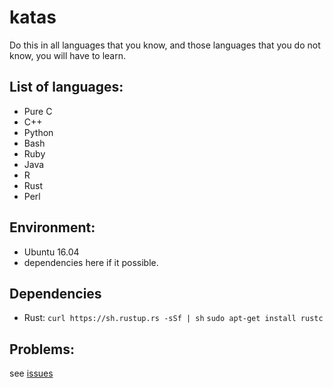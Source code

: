 # katas
Do this in all languages that you know, and those languages that you do not know, you will have to learn.

## List of languages:

- Pure C
- C++
- Python 
- Bash 
- Ruby 
- Java 
- R
- Rust
- Perl

## Environment:

- Ubuntu 16.04
- dependencies here if it possible.

## Dependencies
- Rust: 
`curl https://sh.rustup.rs -sSf | sh`
`sudo apt-get install rustc`


## Problems:

see [issues](https://github.com/dvolkow/katas/issues)
